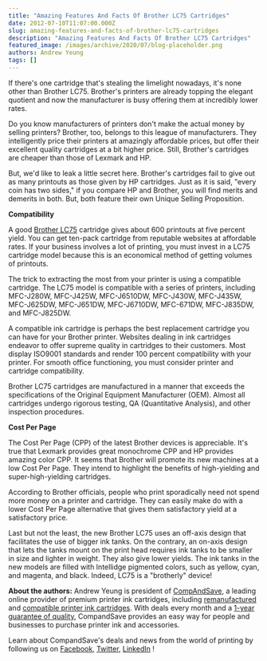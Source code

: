 ```yaml
---
title: "Amazing Features And Facts Of Brother LC75 Cartridges"
date: 2012-07-10T11:07:00.000Z
slug: amazing-features-and-facts-of-brother-lc75-cartridges
description: "Amazing Features And Facts Of Brother LC75 Cartridges"
featured_image: /images/archive/2020/07/blog-placeholder.png
authors: Andrew Yeung
tags: []
---
```


If there's one cartridge that's stealing the limelight nowadays, it's none other than Brother LC75\. Brother's printers are already topping the elegant quotient and now the manufacturer is busy offering them at incredibly lower rates.

Do you know manufacturers of printers don't make the actual money by selling printers? Brother, too, belongs to this league of manufacturers. They intelligently price their printers at amazingly affordable prices, but offer their excellent quality cartridges at a bit higher price. Still, Brother's cartridges are cheaper than those of Lexmark and HP.

But, we'd like to leak a little secret here. Brother's cartridges fail to give out as many printouts as those given by HP cartridges. Just as it is said, "every coin has two sides," if you compare HP and Brother, you will find merits and demerits in both. But, both feature their own Unique Selling Proposition.

**Compatibility**

A good [Brother LC75](https://www.compandsave.com/brother/lc75-ink-cartridges/lc75-10-combo) cartridge gives about 600 printouts at five percent yield. You can get ten-pack cartridge from reputable websites at affordable rates. If your business involves a lot of printing, you must invest in a LC75 cartridge model because this is an economical method of getting volumes of printouts.

The trick to extracting the most from your printer is using a compatible cartridge. The LC75 model is compatible with a series of printers, including MFC-J280W, MFC-J425W, MFC-J6510DW, MFC-J430W, MFC-J435W, MFC-J625DW, MFC-J651DW, MFC-J6710DW, MFC-671DW, MFC-J835DW, and MFC-J825DW.

A compatible ink cartridge is perhaps the best replacement cartridge you can have for your Brother printer. Websites dealing in ink cartridges endeavor to offer supreme quality in cartridges to their customers. Most display ISO9001 standards and render 100 percent compatibility with your printer. For smooth office functioning, you must consider printer and cartridge compatibility.

Brother LC75 cartridges are manufactured in a manner that exceeds the specifications of the Original Equipment Manufacturer (OEM). Almost all cartridges undergo rigorous testing, QA (Quantitative Analysis), and other inspection procedures.

**Cost Per Page**

The Cost Per Page (CPP) of the latest Brother devices is appreciable. It's true that Lexmark provides great monochrome CPP and HP provides amazing color CPP. It seems that Brother will promote its new machines at a low Cost Per Page. They intend to highlight the benefits of high-yielding and super-high-yielding cartridges.

According to Brother officials, people who print sporadically need not spend more money on a printer and cartridge. They can easily make do with a lower Cost Per Page alternative that gives them satisfactory yield at a satisfactory price.

Last but not the least, the new Brother LC75 uses an off-axis design that facilitates the use of bigger ink tanks. On the contrary, an on-axis design that lets the tanks mount on the print head requires ink tanks to be smaller in size and lighter in weight. They also give lower yields. The ink tanks in the new models are filled with Intellidge pigmented colors, such as yellow, cyan, and magenta, and black. Indeed, LC75 is a "brotherly" device!

  
**About the authors:** Andrew Yeung is president of [CompAndSave](https://www.compandsave.com/), a leading online provider of premium printer ink cartridges, including [remanufactured](https://www.compandsave.com/help) and [compatible printer ink cartridges](https://www.compandsave.com/help). With deals every month and a [1-year guarantee of quality](https://www.compandsave.com/help), CompandSave provides an easy way for people and businesses to purchase printer ink and accessories.

Learn about CompandSave's deals and news from the world of printing by following us on [Facebook](https://www.facebook.com/compandsave.ink), [Twitter](https://twitter.com/compandsave), [LinkedIn](https://www.linkedin.com) !